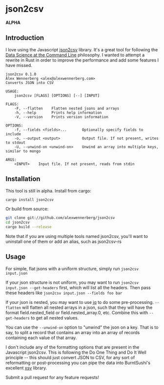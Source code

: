 # json2csv

**ALPHA**

## Introduction

I love using the Javascript [json2csv](https://github.com/zemirco/json2csv) library. It's a great tool for following the [Data Science at the Command Line](https://www.datascienceatthecommandline.com/) philosophy. I wanted to attempt a rewrite in Rust in order to improve the performance and add some features I have missed.

```
json2csv 0.1.0
Alex Wennerberg <alex@alexwennerberg.com>
Converts JSON into CSV

USAGE:
    json2csv [FLAGS] [OPTIONS] [--] [INPUT]

FLAGS:
    -F, --flatten    Flatten nested jsons and arrays
    -h, --help       Prints help information
    -V, --version    Prints version information

OPTIONS:
    -f, --fields <fields>...       Optionally specify fields to include
    -o, --output <output>          Output file. If not present, writes to stdout
    -U, --unwind-on <unwind-on>    Unwind an array into multiple keys, similar to mongo

ARGS:
    <INPUT>    Input file. If not present, reads from stdin
```

## Installation

This tool is still in alpha. Install from cargo:

```bash
cargo install json2csv
```

Or build from source:

```bash
git clone git://github.com/alexwennerberg/json2csv
cd json2csv
cargo build --release
```

Note that if you are using multiple tools named json2csv, you'll want to uninstall one of them or add an alias, such as json2csv-rs

## Usage

For simple, flat jsons with a uniform structure, simply run `json2csv input.json`

If your json structure is not uniform, you may want to run `json2csv input.json --get-headers` first, which will list all the headers. Then pass these headers like `json2csv input.json --fields foo bar`

If your json is nested, you may want to use [jq](https://stedolan.github.io/jq/) to do some pre-processing. `--flatten` will flatten all nested arrays in a json, such that they will have the format field.nested_field or field.nested_array.0, etc. Combine this with `--get-headers` to get all nested values. 

You can use the `--unwind-on` option to "unwind" the json on a key. That is to say, to split a record that contains an array into an array of records containing each value of that array.

I don't include any of the formatting options that are present in the Javascript json2csv. This is following the Do One Thing and Do It Well principle -- this should just convert JSON to CSV, for any sort of reformatting or post-processing you can pipe the data into BurntSushi's excellent [xsv](https://github.com/BurntSushi/xsv) library. 

Submit a pull request for any feature requests!
